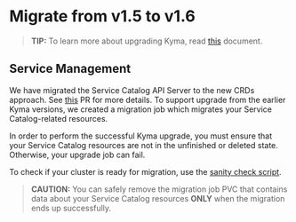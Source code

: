 # Migrate from v1.5 to v1.6

>**TIP:** To learn more about upgrading Kyma, read [this](https://kyma-project.io/docs/master/root/kyma/#installation-upgrade-kyma) document.

## Service Management

We have migrated the Service Catalog API Server to the new CRDs approach. See [this](https://github.com/kubernetes-sigs/service-catalog/pull/2630) PR for more details. To support upgrade from the earlier Kyma versions, we created a migration job which migrates your Service Catalog-related resources.

In order to perform the successful Kyma upgrade, you must ensure that your Service Catalog resources are not in the unfinished or deleted state. Otherwise, your upgrade job can fail.

To check if your cluster is ready for migration, use the [sanity check script](https://github.com/kubernetes-sigs/service-catalog).

>**CAUTION:** You can safely remove the migration job PVC that contains data about your Service Catalog resources **ONLY** when the migration ends up successfully.
